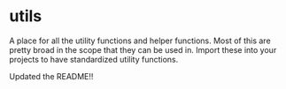 # utils
A place for all the utility functions and helper functions. Most of this are pretty broad in the scope that they can be used in. Import these into your projects to have standardized utility functions.

Updated the README!!
